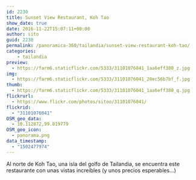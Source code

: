 ```yaml
---
id: 2230
title: Sunset View Restaurant, Koh Tao
show_date: true
date: 2016-11-22T15:07:11+00:00
author: sito
guid: 2230
permalink: /panoramica-360/tailandia/sunset-view-restaurant-koh-tao/
categories:
    - tailandia
preview:
  - https://farm6.staticflickr.com/5333/31101076041_1aa6eff380_z.jpg
img:
  - https://farm6.staticflickr.com/5333/31101076041_20ec56b7bf_f.jpg
thumb:
  - https://farm6.staticflickr.com/5333/31101076041_1aa6eff380_q.jpg
flickrurl:
  - https://www.flickr.com/photos/sitoo/31101076041/
flickrid:
  - "31101076041"
OSM_geo_data:
  - 10.112872,99.819779
OSM_geo_icon:
  - panorama.png
data_timestamp:
  - "1502477974"
---
```

Al norte de Koh Tao, una isla del golfo de Tailandia, se encuentra este restaurante con unas vistas increíbles (y unos precios esperables&#8230;)